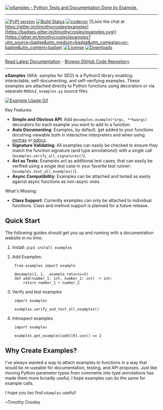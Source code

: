 [![eXamples - Python Tests and Documentation Done by Example.](https://raw.github.com/timothycrosley/examples/master/art/logo_large.png)](https://timothycrosley.github.io/examples/)
_________________

[![PyPI version](https://badge.fury.io/py/examples.svg)](http://badge.fury.io/py/examples)
[![Build Status](https://travis-ci.org/timothycrosley/examples.svg?branch=master)](https://travis-ci.org/timothycrosley/examples)
[![codecov](https://codecov.io/gh/timothycrosley/examples/branch/master/graph/badge.svg)](https://codecov.io/gh/timothycrosley/examples)
[![Join the chat at https://gitter.im/timothycrosley/examples](https://badges.gitter.im/timothycrosley/examples.svg)](https://gitter.im/timothycrosley/examples?utm_source=badge&utm_medium=badge&utm_campaign=pr-badge&utm_content=badge)
[![License](https://img.shields.io/github/license/mashape/apistatus.svg)](https://pypi.python.org/pypi/examples/)
[![Downloads](https://pepy.tech/badge/examples)](https://pepy.tech/project/examples)
_________________

[Read Latest Documentation](https://timothycrosley.github.io/examples/) - [Browse GitHub Code Repository](https://github.com/timothycrosley/examples/)
_________________

**eXamples** (AKA: xamples for SEO) is a Python3 library enabling interactable, self-documenting, and self-verifying examples. These examples are attached directly to Python functions using decorators or via separate `MODULE_examples.py` source files.

[![Example Usage Gif](https://raw.githubusercontent.com/timothycrosley/examples/master/art/example.gif)](https://raw.githubusercontent.com/timothycrosley/examples/master/art/example.gif)

Key Features:

* **Simple and Obvious API**: Add `@examples.example(*args, **kwargs)` decorators for each example you want to add to a function.
* **Auto Documenting**: Examples, by default, get added to your functions docstring viewable both in interactive interpreters and when using [portray](https://timothycrosley.github.io/portray/) or [pdocs](https://timothycrosley.github.io/pdocs/).
* **Signature Validating**: All examples can easily be checked to ensure they match the function signature (and type annotations!) with a single call (`examples.verify_all_signatures()`).
* **Act as Tests**: Examples act as additional test cases, that can easily be verified using a single test case in your favorite test runner: (`examples.test_all_examples()`).
* **Async Compatibility**: Examples can be attached and tested as easily against async functions as non-async ones.

What's Missing:

* **Class Support**: Currently examples can only be attached to individual functions. Class and method support is planned for a future release.

## Quick Start

The following guides should get you up and running with a documentation website in no time.

1. Install: `pip3 install examples`
2. Add Examples:

        from examples import example

        @example(1, 1, _example_returns=2)
        def add(number_1: int, number_2: int) -> int:
            return number_1 + number_2

3. Verify and test examples

        import examples

        examples.verify_and_test_all_examples()

4. Introspect examples

        import examples

        examples.get_examples(add)[0].use() == 2

## Why Create Examples?

I've always wanted a way to attach examples to functions in a way that would be re-useable for documentation, testing, and API proposes.
Just like moving Python parameter types from comments into type annotations has made them more broadly useful, I hope examples can do the same for example calls.

I hope you too find `eXamples` useful!

~Timothy Crosley
